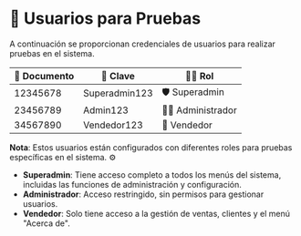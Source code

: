 # 👥 Usuarios para Pruebas

A continuación se proporcionan credenciales de usuarios para realizar pruebas en el sistema.

| 📄 Documento  | 🔑 Clave         | 🧑‍💻 Rol         |
|---------------|------------------|-----------------|
| 12345678      | Superadmin123     | 🛡️ Superadmin   |
| 23456789      | Admin123          | 👨‍💼 Administrador |
| 34567890      | Vendedor123       | 🛒 Vendedor     |

**Nota**: Estos usuarios están configurados con diferentes roles para pruebas específicas en el sistema. ⚙️

- **Superadmin**: Tiene acceso completo a todos los menús del sistema, incluidas las funciones de administración y configuración.
- **Administrador**: Acceso restringido, sin permisos para gestionar usuarios.
- **Vendedor**: Solo tiene acceso a la gestión de ventas, clientes y el menú "Acerca de".
